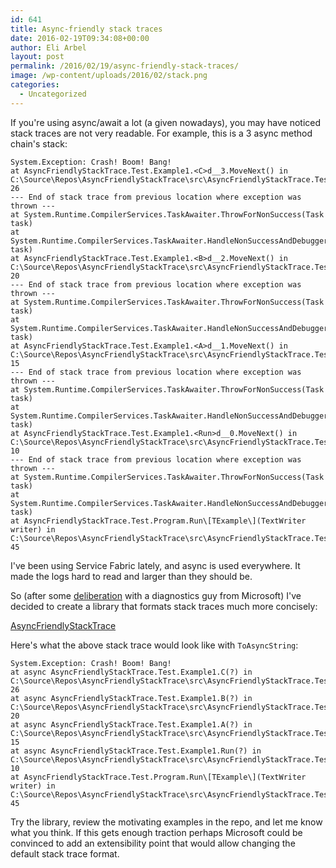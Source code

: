 ```yaml
---
id: 641
title: Async-friendly stack traces
date: 2016-02-19T09:34:08+00:00
author: Eli Arbel
layout: post
permalink: /2016/02/19/async-friendly-stack-traces/
image: /wp-content/uploads/2016/02/stack.png
categories:
  - Uncategorized
---
```

If you're using async/await a lot (a given nowadays), you may have noticed stack traces are not very readable. For example, this is a 3 async method chain's stack:

<!--more-->

```
System.Exception: Crash! Boom! Bang!
at AsyncFriendlyStackTrace.Test.Example1.<C>d__3.MoveNext() in C:\Source\Repos\AsyncFriendlyStackTrace\src\AsyncFriendlyStackTrace.Test\Example1.cs:line 26
--- End of stack trace from previous location where exception was thrown ---
at System.Runtime.CompilerServices.TaskAwaiter.ThrowForNonSuccess(Task task)
at System.Runtime.CompilerServices.TaskAwaiter.HandleNonSuccessAndDebuggerNotification(Task task)
at AsyncFriendlyStackTrace.Test.Example1.<B>d__2.MoveNext() in C:\Source\Repos\AsyncFriendlyStackTrace\src\AsyncFriendlyStackTrace.Test\Example1.cs:line 20
--- End of stack trace from previous location where exception was thrown ---
at System.Runtime.CompilerServices.TaskAwaiter.ThrowForNonSuccess(Task task)
at System.Runtime.CompilerServices.TaskAwaiter.HandleNonSuccessAndDebuggerNotification(Task task)
at AsyncFriendlyStackTrace.Test.Example1.<A>d__1.MoveNext() in C:\Source\Repos\AsyncFriendlyStackTrace\src\AsyncFriendlyStackTrace.Test\Example1.cs:line 15
--- End of stack trace from previous location where exception was thrown ---
at System.Runtime.CompilerServices.TaskAwaiter.ThrowForNonSuccess(Task task)
at System.Runtime.CompilerServices.TaskAwaiter.HandleNonSuccessAndDebuggerNotification(Task task)
at AsyncFriendlyStackTrace.Test.Example1.<Run>d__0.MoveNext() in C:\Source\Repos\AsyncFriendlyStackTrace\src\AsyncFriendlyStackTrace.Test\Example1.cs:line 10
--- End of stack trace from previous location where exception was thrown ---
at System.Runtime.CompilerServices.TaskAwaiter.ThrowForNonSuccess(Task task)
at System.Runtime.CompilerServices.TaskAwaiter.HandleNonSuccessAndDebuggerNotification(Task task)
at AsyncFriendlyStackTrace.Test.Program.Run\[TExample\](TextWriter writer) in C:\Source\Repos\AsyncFriendlyStackTrace\src\AsyncFriendlyStackTrace.Test\Program.cs:line 45
```

I've been using Service Fabric lately, and async is used everywhere. It made the logs hard to read and larger than they should be.

So (after some [deliberation](https://github.com/dotnet/coreclr/issues/2813) with a diagnostics guy from Microsoft) I've decided to create a library that formats stack traces much more concisely:

[AsyncFriendlyStackTrace](https://github.com/aelij/AsyncFriendlyStackTrace)

Here's what the above stack trace would look like with `ToAsyncString`:

```  
System.Exception: Crash! Boom! Bang!
at async AsyncFriendlyStackTrace.Test.Example1.C(?) in C:\Source\Repos\AsyncFriendlyStackTrace\src\AsyncFriendlyStackTrace.Test\Example1.cs:line 26
at async AsyncFriendlyStackTrace.Test.Example1.B(?) in C:\Source\Repos\AsyncFriendlyStackTrace\src\AsyncFriendlyStackTrace.Test\Example1.cs:line 20
at async AsyncFriendlyStackTrace.Test.Example1.A(?) in C:\Source\Repos\AsyncFriendlyStackTrace\src\AsyncFriendlyStackTrace.Test\Example1.cs:line 15
at async AsyncFriendlyStackTrace.Test.Example1.Run(?) in C:\Source\Repos\AsyncFriendlyStackTrace\src\AsyncFriendlyStackTrace.Test\Example1.cs:line 10
at AsyncFriendlyStackTrace.Test.Program.Run\[TExample\](TextWriter writer) in C:\Source\Repos\AsyncFriendlyStackTrace\src\AsyncFriendlyStackTrace.Test\Program.cs:line 45
```

Try the library, review the motivating examples in the repo, and let me know what you think. If this gets enough traction perhaps Microsoft could be convinced to add an extensibility point that would allow changing the default stack trace format.